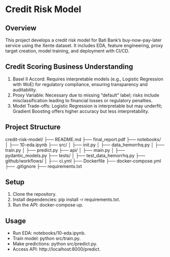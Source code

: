 # Credit Risk Model

## Overview
This project develops a credit risk model for Bati Bank’s buy-now-pay-later service using the Xente dataset. It includes EDA, feature engineering, proxy target creation, model training, and deployment with CI/CD.

## Credit Scoring Business Understanding
1. Basel II Accord: Requires interpretable models (e.g., Logistic Regression with WoE) for regulatory compliance, ensuring transparency and auditability.
2. Proxy Variable: Necessary due to missing “default” label; risks include misclassification leading to financial losses or regulatory penalties.
3. Model Trade-offs: Logistic Regression is interpretable but may underfit; Gradient Boosting offers higher accuracy but less interpretability.

## Project Structure

credit-risk-model/ ├── README.md ├── final_report.pdf ├── notebooks/ │   ├── 10-eda.ipynb ├── src/ │   ├── init.py │   ├── data_hemorrhq.py │   ├── train.py │   ├── predict.py ├── api/ │   ├── main.py │   ├── pydantic_models.py ├── tests/ │   ├── test_data_hemorrhq.py ├── github/workflows/ │   ├── ci.yml ├── Dockerfile ├── docker-compose.yml ├── .gitignore ├── requirements.txt
## Setup

1. Clone the repository.
2. Install dependencies: pip install -r requirements.txt.
3. Run the API: docker-compose up.

## Usage
- Run EDA: notebooks/10-eda.ipynb.
- Train model: python src/train.py.
- Make predictions: python src/predict.py.
- Access API: http://localhost:8000/predict.
